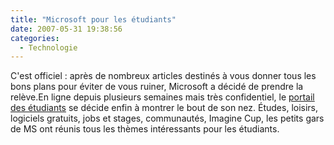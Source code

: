 ```yaml
---
title: "Microsoft pour les étudiants"
date: 2007-05-31 19:38:56
categories:
  - Technologie
---
```


C'est officiel&nbsp;: après de nombreux articles destinés à vous donner tous les bons plans pour éviter de vous ruiner, Microsoft a décidé de prendre la relève.En ligne depuis plusieurs semaines mais très confidentiel, le [portail des étudiants](http://www.microsoft.com/france/etudiants/) se décide enfin à montrer le bout de son nez. Études, loisirs, logiciels gratuits, jobs et stages, communautés, Imagine Cup, les petits gars de MS ont réunis tous les thèmes intéressants pour les étudiants.
